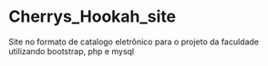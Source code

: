 # Cherrys_Hookah_site
Site no formato de catalogo eletrônico para o projeto da faculdade utilizando bootstrap, php e mysql
